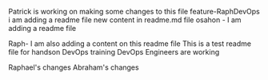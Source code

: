 
Patrick is working on making some changes to this file
 feature-RaphDevOps
i am adding a readme file
new content in readme.md file
osahon - I am adding a readme file

Raph- I am also adding a content on this readme file 
This is a test readme file for handson DevOps training
DevOps Engineers are working

Raphael's changes
Abraham's changes

